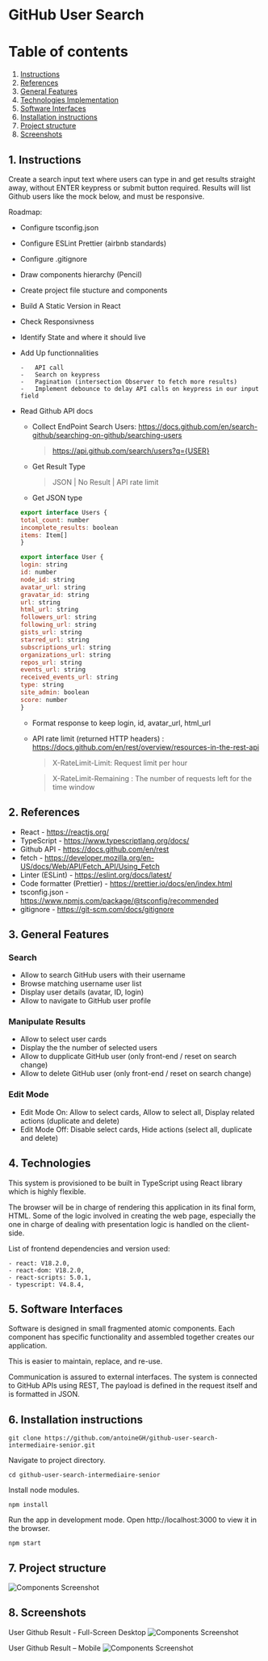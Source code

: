 # GitHub User Search

# Table of contents

1. [Instructions](#instructions)
2. [References](#references)
3. [General Features](#features)
4. [Technologies Implementation](#tech)
5. [Software Interfaces](#soft-interfaces)
6. [Installation instructions](#installation)
7. [Project structure](#structure)
8. [Screenshots](#screenshots)

## 1. Instructions<a name="instructions"></a>

Create a search input text where users can type in and get results straight away, without ENTER keypress or submit button required. Results will list Github users like the mock below, and must be responsive.

Roadmap:

-   Configure tsconfig.json
-   Configure ESLint Prettier (airbnb standards)
-   Configure .gitignore
-   Draw components hierarchy (Pencil)
-   Create project file stucture and components
-   Build A Static Version in React
-   Check Responsivness
-   Identify State and where it should live
-   Add Up functionnalities

        -   API call
        -   Search on keypress
        -   Pagination (intersection Observer to fetch more results)
        -   Implement debounce to delay API calls on keypress in our input field

-   Read Github API docs

    -   Collect EndPoint Search Users: https://docs.github.com/en/search-github/searching-on-github/searching-users
        > https://api.github.com/search/users?q={USER}
    -   Get Result Type

        > JSON | No Result | API rate limit

    -   Get JSON type

    ```Javascript
    export interface Users {
    total_count: number
    incomplete_results: boolean
    items: Item[]
    }

    export interface User {
    login: string
    id: number
    node_id: string
    avatar_url: string
    gravatar_id: string
    url: string
    html_url: string
    followers_url: string
    following_url: string
    gists_url: string
    starred_url: string
    subscriptions_url: string
    organizations_url: string
    repos_url: string
    events_url: string
    received_events_url: string
    type: string
    site_admin: boolean
    score: number
    }
    ```

    -   Format response to keep login, id, avatar_url, html_url

    -   API rate limit (returned HTTP headers) : https://docs.github.com/en/rest/overview/resources-in-the-rest-api

        > X-RateLimit-Limit: Request limit per hour

        > X-RateLimit-Remaining : The number of requests left for the time window

## 2. References<a name="references"></a>

-   React - https://reactjs.org/
-   TypeScript - https://www.typescriptlang.org/docs/
-   Github API - https://docs.github.com/en/rest
-   fetch - https://developer.mozilla.org/en-US/docs/Web/API/Fetch_API/Using_Fetch
-   Linter (ESLint) - https://eslint.org/docs/latest/
-   Code formatter (Prettier) - https://prettier.io/docs/en/index.html
-   tsconfig.json - https://www.npmjs.com/package/@tsconfig/recommended
-   gitignore - https://git-scm.com/docs/gitignore

## 3. General Features<a name="features"></a>

### Search

-   Allow to search GitHub users with their username
-   Browse matching username user list
-   Display user details (avatar, ID, login)
-   Allow to navigate to GitHub user profile

### Manipulate Results

-   Allow to select user cards
-   Display the the number of selected users
-   Allow to dupplicate GitHub user (only front-end / reset on search change)
-   Allow to delete GitHub user (only front-end / reset on search change)

### Edit Mode

-   Edit Mode On: Allow to select cards, Allow to select all, Display related actions (duplicate and delete)
-   Edit Mode Off: Disable select cards, Hide actions (select all, duplicate and delete)

## 4. Technologies<a name="tech"></a>

This system is provisioned to be built in TypeScript using React library which is highly flexible.

The browser will be in charge of rendering this application in its final form, HTML. Some of the logic involved in creating the web page, especially the one in charge of dealing with presentation logic is handled on the client-side.

List of frontend dependencies and version used:

    - react: V18.2.0,
    - react-dom: V18.2.0,
    - react-scripts: 5.0.1,
    - typescript: V4.8.4,

## 5. Software Interfaces<a name="soft-interfaces"></a>

Software is designed in small fragmented atomic components. Each component has specific functionality and assembled together creates our application.

This is easier to maintain, replace, and re-use.

Communication is assured to external interfaces. The system is connected to GitHub APIs using REST, The payload is defined in the request itself and is formatted in JSON.

## 6. Installation instructions<a name="installation"></a>

```shell
git clone https://github.com/antoineGH/github-user-search-intermediaire-senior.git
```

Navigate to project directory.

```shell
cd github-user-search-intermediaire-senior
```

Install node modules.

```shell
npm install
```

Run the app in development mode. Open http://localhost:3000 to view it in the browser.

```shell
npm start
```

## 7. Project structure<a name="structure"></a>

<!-- TODO: Update with final Project project structure -->

![Components Screenshot]()

## 8. Screenshots<a name="screenshots"></a>

<!-- TODO: Update ScreenShot with final result -->

User Github Result - Full-Screen Desktop ![Components Screenshot]()

User Github Result – Mobile ![Components Screenshot]()
